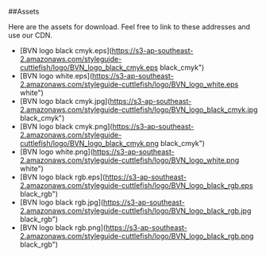 ##Assets

Here are the assets for download. Feel free to link to these addresses and use our CDN.

* [BVN logo black cmyk.eps](https://s3-ap-southeast-2.amazonaws.com/styleguide-cuttlefish/logo/BVN_logo_black_cmyk.eps black_cmyk")
* [BVN logo white.eps](https://s3-ap-southeast-2.amazonaws.com/styleguide-cuttlefish/logo/BVN_logo_white.eps white")
* [BVN logo black cmyk.jpg](https://s3-ap-southeast-2.amazonaws.com/styleguide-cuttlefish/logo/BVN_logo_black_cmyk.jpg black_cmyk")
* [BVN logo black cmyk.png](https://s3-ap-southeast-2.amazonaws.com/styleguide-cuttlefish/logo/BVN_logo_black_cmyk.png black_cmyk")
* [BVN logo white.png](https://s3-ap-southeast-2.amazonaws.com/styleguide-cuttlefish/logo/BVN_logo_white.png white")
* [BVN logo black rgb.eps](https://s3-ap-southeast-2.amazonaws.com/styleguide-cuttlefish/logo/BVN_logo_black_rgb.eps black_rgb")
* [BVN logo black rgb.jpg](https://s3-ap-southeast-2.amazonaws.com/styleguide-cuttlefish/logo/BVN_logo_black_rgb.jpg black_rgb")
* [BVN logo black rgb.png](https://s3-ap-southeast-2.amazonaws.com/styleguide-cuttlefish/logo/BVN_logo_black_rgb.png black_rgb")
